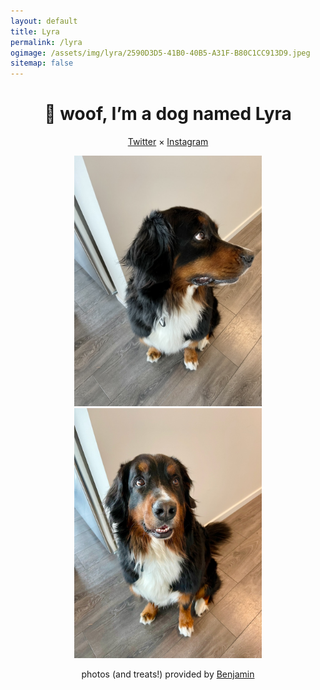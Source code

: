 ```yaml
---
layout: default
title: Lyra
permalink: /lyra
ogimage: /assets/img/lyra/2590D3D5-41B0-40B5-A31F-B80C1CC913D9.jpeg
sitemap: false
---
```

<center>
<h1>🐶 woof, I’m a dog named Lyra</h1>
<p><a href="https://twitter.com/lyraberner">Twitter</a> × <a href="https://instagram.com/lyraberner">Instagram</a></p>
<img src="/assets/img/lyra/2590D3D5-41B0-40B5-A31F-B80C1CC913D9.jpeg" alt="Lyra looking to the right" style="max-width:300px;" />
<img src="/assets/img/lyra/IMG_6250.jpeg" alt="Lyra looking straight at the camera" style="max-width:300px;" />
<p>photos (and treats!) provided by <a href="https://benjaminchait.net">Benjamin</a></p>
</center>
